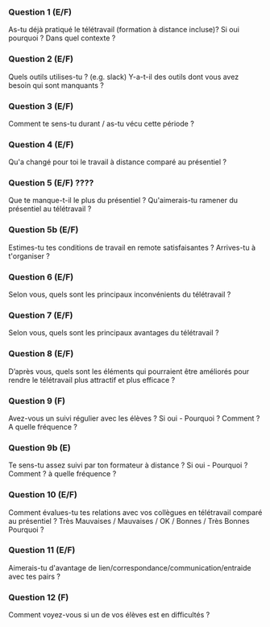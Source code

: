 ### Question 1 (E/F)

As-tu déjà pratiqué le télétravail (formation à distance incluse)?
Si oui pourquoi ? Dans quel contexte ?

### Question 2 (E/F)

Quels outils utilises-tu ? (e.g. slack)
Y-a-t-il des outils dont vous avez besoin qui sont manquants ? 

### Question 3 (E/F)

Comment te sens-tu durant / as-tu vécu cette période ?

### Question 4 (E/F)

Qu'a changé pour toi le travail à distance comparé au présentiel ?

### Question 5 (E/F) ???? 

Que te manque-t-il le plus du présentiel ? Qu'aimerais-tu ramener du présentiel au télétravail ?

### Question 5b (E/F) 

Estimes-tu tes conditions de travail en remote satisfaisantes ? Arrives-tu à t'organiser ?

### Question 6 (E/F)

Selon vous, quels sont les principaux inconvénients du télétravail ?

### Question 7 (E/F)

Selon vous, quels sont les principaux avantages du télétravail ?

### Question 8 (E/F)

D’après vous, quels sont les éléments qui pourraient être améliorés pour rendre le télétravail plus attractif et plus efficace ? 

### Question 9 (F)

Avez-vous un suivi régulier avec les élèves ? 
Si oui - Pourquoi ? Comment ? A quelle fréquence ?

### Question 9b (E)

Te sens-tu assez suivi par ton formateur à distance ?
Si oui - Pourquoi ? Comment ? à quelle fréquence ?

### Question 10 (E/F)

Comment évalues-tu tes relations avec vos collègues en télétravail comparé au présentiel ?
Très Mauvaises / Mauvaises / OK / Bonnes / Très Bonnes
Pourquoi ? 

### Question 11 (E/F)

Aimerais-tu d'avantage de lien/correspondance/communication/entraide avec tes pairs ?

### Question 12 (F)

Comment voyez-vous si un de vos élèves est en difficultés ?

